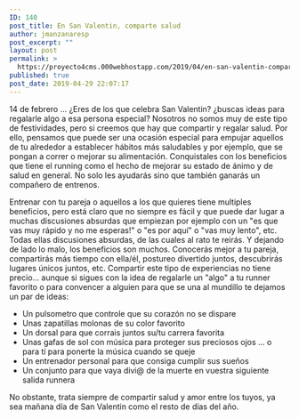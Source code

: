 ```yaml
---
ID: 140
post_title: En San Valentin, comparte salud
author: jmanzanaresp
post_excerpt: ""
layout: post
permalink: >
  https://proyecto4cms.000webhostapp.com/2019/04/en-san-valentin-comparte-salud
published: true
post_date: 2019-04-29 22:07:17
---
```

<!-- wp:paragraph -->
<p>14
 de febrero ... ¿Eres de los que celebra San Valentin? ¿buscas ideas 
para regalarle algo a esa persona especial? Nosotros no somos muy de 
este tipo de festividades, pero si creemos que hay que compartir y 
regalar salud. Por ello, pensamos que puede ser una ocasión especial 
para empujar aquellos de tu alrededor a establecer hábitos más 
saludables y por ejemplo, que se pongan a correr o mejorar su 
alimentación. Conquistales con los beneficios que tiene el running como 
el hecho de mejorar su estado de ánimo y de salud en general. No solo 
les ayudarás sino que también ganarás un compañero de entrenos.&nbsp;</p>
<!-- /wp:paragraph -->

<!-- wp:paragraph -->
<p>Entrenar con tu pareja o aquellos a los que quieres tiene multiples 
beneficios, pero está claro que no siempre es fácil y que puede dar 
lugar a muchas discusiones absurdas que empiezan por ejemplo con un "es 
que vas muy rápido y no me esperas!" o "es por aquí" o "vas muy lento", 
etc. Todas ellas discusiones absurdas, de las cuales al rato te reirás. Y
 dejando de lado lo malo, los beneficios son muchos. Conocerás mejor a 
tu pareja, compartirás más tiempo con ella/él, postureo divertido 
juntos, descubrirás lugares únicos juntos, etc. Compartir este tipo de 
experiencias no tiene precio... aunque si sigues con la idea de 
regalarle un "algo" a tu runner favorito o para convencer a alguien para
 que se una al mundillo te dejamos un par de ideas:</p>
<!-- /wp:paragraph -->

<!-- wp:list -->
<ul><li>Un pulsometro que controle que su corazón no se dispare</li><li>Unas zapatillas molonas de su color favorito</li><li>Un dorsal para que corrais juntos su/tu carrera favorita</li><li>Unas gafas de sol con música para proteger sus preciosos ojos ... o para tí para ponerte la música cuando se queje</li><li>Un entrenador personal para que consiga cumplir sus sueños</li><li>Un conjunto para que vaya divi@ de la muerte en vuestra siguiente salida runnera</li></ul>
<!-- /wp:list -->

<!-- wp:paragraph -->
<p>No obstante, trata siempre de compartir salud y amor entre los 
tuyos, ya sea mañana día de San Valentin como el resto de días del año.&nbsp;
 &nbsp;</p>
<!-- /wp:paragraph -->